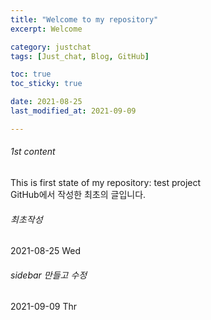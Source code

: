 ```yaml
---
title: "Welcome to my repository"
excerpt: Welcome

category: justchat
tags: [Just_chat, Blog, GitHub]

toc: true
toc_sticky: true

date: 2021-08-25
last_modified_at: 2021-09-09

---
```


###### 1st content
This is first state of my repository: test project  
GitHub에서 작성한 최초의 글입니다.

###### 최초작성
2021-08-25 Wed

###### sidebar 만들고 수정
2021-09-09 Thr
